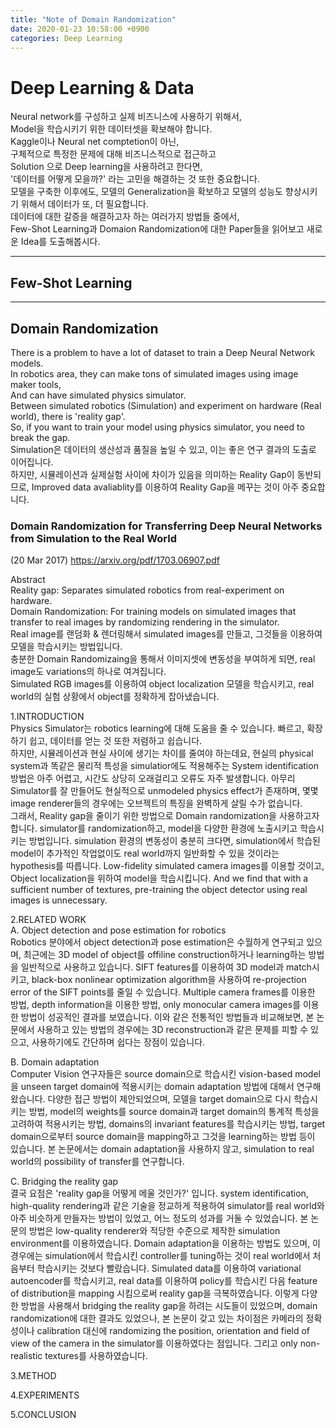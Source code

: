 ```yaml
---
title: "Note of Domain Randomization"
date: 2020-01-23 10:58:00 +0900
categories: Deep Learning
---
```


# Deep Learning & Data      
Neural network를 구성하고 실제 비즈니스에 사용하기 위해서,   
Model을 학습시키기 위한 데이터셋을 확보해야 합니다.      
Kaggle이나 Neural net comptetion이 아닌,     
구체적으로 특정한 문제에 대해 비즈니스적으로 접근하고   
Solution 으로 Deep learning을 사용하려고 한다면,      
'데이터를 어떻게 모을까?' 라는 고민을 해결하는 것 또한 중요합니다.      
모델을 구축한 이후에도, 모델의 Generalization을 확보하고 모델의 성능도 향상시키기 위해서 데이터가 또, 더 필요합니다.      
데이터에 대한 갈증을 해결하고자 하는 여러가지 방법들 중에서,      
Few-Shot Learning과 Domaion Randomization에 대한 Paper들을 읽어보고 새로운 Idea를 도출해봅시다.     

- - -

## Few-Shot Learning

- - -

## Domain Randomization

There is a problem to have a lot of dataset to train a Deep Neural Network models.      
In robotics area, they can make tons of simulated images using image maker tools,     
And can have simulated physics simulator.     
Between simulated robotics (Simulation) and experiment on hardware (Real world), there is 'reality gap'.      
So, if you want to train your model using physics simulator, you need to break the gap.      
Simulation은 데이터의 생산성과 품질을 높일 수 있고, 이는 좋은 연구 결과의 도출로 이어집니다.      
하지만, 시뮬레이션과 실제실험 사이에 차이가 있음을 의미하는 Reality Gap이 동반되므로,
Improved data avaliablity를 이용하여 Reality Gap을 메꾸는 것이 아주 중요합니다.     

### Domain Randomization for Transferring Deep Neural Networks from Simulation to the Real World       
(20 Mar 2017) <https://arxiv.org/pdf/1703.06907.pdf>      
    
Abstract      
Reality gap: Separates simulated robotics from real-experiment on hardware.     
Domain Randomization: For training models on simulated images that transfer to real images by randomizing rendering in the simulator.     
Real image를 랜덤화 & 렌더링해서 simulated images를 만들고, 그것들을 이용하여 모델을 학습시키는 방법입니다.     
충분한 Domain Randomizaing을 통해서 이미지셋에 변동성을 부여하게 되면, real image도 variations의 하나로 여겨집니다.     
Simulated RGB images를 이용하여 object localization 모델을 학습시키고, real world의 실험 상황에서 object를 정확하게 잡아냈습니다.      

1.INTRODUCTION     
Physics Simulator는 robotics learning에 대해 도움을 줄 수 있습니다. 빠르고, 확장하기 쉽고, 데이터를 얻는 것 또한 저렴하고 쉽습니다.      
하지만, 시뮬레이션과 현실 사이에 생기는 차이를 줄여야 하는데요, 현실의 physical system과 똑같은 물리적 특성을 simulatior에도 적용해주는 System identification 방법은 아주 어렵고, 시간도 상당히 오래걸리고 오류도 자주 발생합니다. 아무리 Simulator를 잘 만들어도 현실적으로 unmodeled physics effect가 존재하며, 몇몇 image renderer들의 경우에는 오브젝트의 특징을 완벽하게 살릴 수가 없습니다.      
그래서, Reality gap을 줄이기 위한 방법으로 Domain randomization을 사용하고자 합니다. simulator를 randomization하고, model을 다양한 환경에 노출시키고 학습시키는 방법입니다. simulation 환경의 변동성이 충분히 크다면, simulation에서 학습된 model이 추가적인 작업없이도 real world까지 일반화할 수 있을 것이라는 hypothesis를 따릅니다. Low-fidelity simulated camera images를 이용할 것이고, Object localization을 위하여 model을 학습시킵니다. And we find that with a sufficient number of textures, pre-training the object detector using real images is unnecessary.

2.RELATED WORK     
A. Object detection and pose estimation for robotics           
 Robotics 분야에서 object detection과 pose estimation은 수월하게 연구되고 있으며, 최근에는 3D model of object를 offiline construction하거나 learning하는 방법을 일반적으로 사용하고 있습니다. SIFT features를 이용하여 3D model과 match시키고, black-box nonlinear optimization algorithm을 사용하여 re-projection error of the SIFT points를 줄일 수 있습니다. Multiple camera frames를 이용한 방법, depth information을 이용한 방법, only monocular camera images를 이용한 방법이 성공적인 결과를 보였습니다. 이와 같은 전통적인 방법들과 비교해보면, 본 논문에서 사용하고 있는 방법의 경우에는 3D reconstruction과 같은 문제를 피할 수 있으고, 사용하기에도 간단하며 쉽다는 장점이 있습니다.                        
 
B. Domain adaptation           
 Computer Vision 연구자들은 source domain으로 학습시킨 vision-based model을 unseen target domain에 적용시키는 domain adaptation 방법에 대해서 연구해왔습니다. 다양한 접근 방법이 제안되었으며, 모델을 target domain으로 다시 학습시키는 방법, model의 weights를 source domain과 target domain의 통계적 특성을 고려하여 적용시키는 방법, domains의 invariant features를 학습시키는 방법, target domain으로부터 source domain을 mapping하고 그것을 learning하는 방법 등이 있습니다. 본 논문에서는 domain adaptation을 사용하지 않고, simulation to real world의 possibility of transfer를 연구합니다.           

C. Bridging the reality gap            
 결국 요점은 'reality gap을 어떻게 메울 것인가?' 입니다. system identification, high-quality rendering과 같은 기술을 정교하게 적용하여 simulator를 real world와 아주 비슷하게 만들자는 방법이 있었고, 어느 정도의 성과를 거둘 수 있었습니다. 본 논문의 방법은 low-quality renderer와 적당한 수준으로 제작한 simulation environment를 이용하였습니다. Domain adaptation을 이용하는 방법도 있으며, 이 경우에는 simulation에서 학습시킨 controller를 tuning하는 것이 real world에서 처음부터 학습시키는 것보다 빨랐습니다. Simulated data를 이용하여 variational autoencoder를 학습시키고, real data를 이용하여 policy를 학습시킨 다음 feature of distribution을 mapping 시킴으로써 reality gap을 극복하였습니다. 이렇게 다양한 방법을 사용해서 bridging the reality gap을 하려는 시도들이 있었으며, domain randomization에 대한 결과도 있었으나, 본 논문이 갖고 있는 차이점은 카메라의 정확성이나 calibration 대신에 randomizing the position, orientation and field of view of the camera in the simulator를 이용하였다는 점입니다. 그리고 only non-realistic textures를 사용하였습니다.            


3.METHOD     

4.EXPERIMENTS      

5.CONCLUSION     
